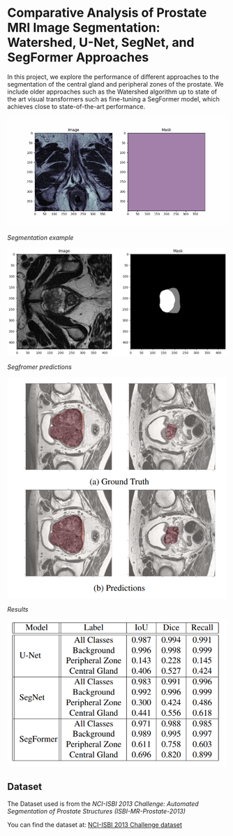 # Comparative Analysis of Prostate MRI Image Segmentation: Watershed, U-Net, SegNet, and SegFormer Approaches

In this project, we explore the performance of different approaches to the segmentation of the central gland and peripheral zones of the prostate. We include older approaches such as the Watershed algorithm up to state of the art visual transformers such as fine-tuning a SegFormer model, which achieves close to state-of-the-art performance.

![Image Alt text](/images/animation_3d.gif)

*Segmentation example*

![Image Alt text](/images/example_segmentation.png "Segmentation examples")


*Segfromer predictions*

![Image Alt text](/images/segformer_predictions.png "Segformer predictions")


*Results*

![Image Alt text](/images/model_results.png "Results")

## Dataset
The Dataset used is from the *NCI-ISBI 2013 Challenge: Automated Segmentation of Prostate Structures (ISBI-MR-Prostate-2013)* 

You can find the dataset at: [NCI-ISBI 2013 Challenge dataset](https://wiki.cancerimagingarchive.net/pages/viewpage.action?pageId=21267207)


